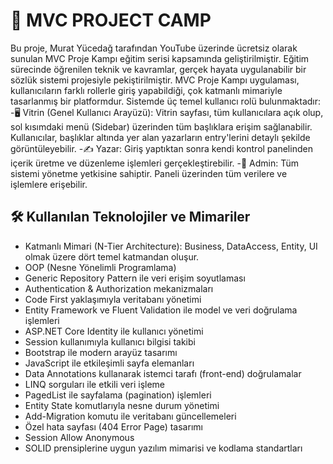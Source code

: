 # 📘 **MVC PROJECT CAMP**
Bu proje, Murat Yücedağ tarafından YouTube üzerinde ücretsiz olarak sunulan MVC Proje Kampı eğitim serisi kapsamında geliştirilmiştir. Eğitim sürecinde öğrenilen teknik ve kavramlar, gerçek hayata uygulanabilir bir sözlük sistemi projesiyle pekiştirilmiştir.
MVC Proje Kampı uygulaması, kullanıcıların farklı rollerle giriş yapabildiği, çok katmanlı mimariyle tasarlanmış bir platformdur. Sistemde üç temel kullanıcı rolü bulunmaktadır:
-🖥️ Vitrin (Genel Kullanıcı Arayüzü): Vitrin sayfası, tüm kullanıcılara açık olup, sol kısımdaki menü (Sidebar) üzerinden tüm başlıklara erişim sağlanabilir. Kullanıcılar, başlıklar altında yer alan yazarların entry'lerini detaylı şekilde görüntüleyebilir.
-✍️ Yazar: Giriş yaptıktan sonra kendi kontrol panelinden içerik üretme ve düzenleme işlemleri gerçekleştirebilir.
-🔑 Admin: Tüm sistemi yönetme yetkisine sahiptir. Paneli üzerinden tüm verilere ve işlemlere erişebilir.
## 🛠️ Kullanılan Teknolojiler ve Mimariler
- Katmanlı Mimari (N-Tier Architecture): Business, DataAccess, Entity, UI olmak üzere dört temel katmandan oluşur.
- OOP (Nesne Yönelimli Programlama)
- Generic Repository Pattern ile veri erişim soyutlaması
- Authentication & Authorization mekanizmaları
- Code First yaklaşımıyla veritabanı yönetimi
- Entity Framework ve Fluent Validation ile model ve veri doğrulama işlemleri
- ASP.NET Core Identity ile kullanıcı yönetimi
- Session kullanımıyla kullanıcı bilgisi takibi
- Bootstrap ile modern arayüz tasarımı
- JavaScript ile etkileşimli sayfa elemanları
- Data Annotations kullanarak istemci tarafı (front-end) doğrulamalar
- LINQ sorguları ile etkili veri işleme
- PagedList ile sayfalama (pagination) işlemleri
- Entity State komutlarıyla nesne durum yönetimi
- Add-Migration komutu ile veritabanı güncellemeleri
- Özel hata sayfası (404 Error Page) tasarımı
- Session Allow Anonymous
- SOLID prensiplerine uygun yazılım mimarisi ve kodlama standartları

